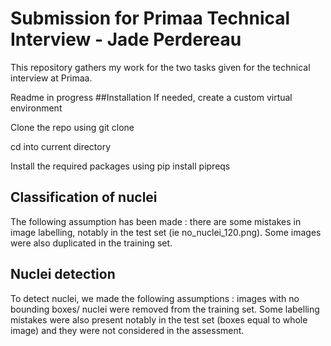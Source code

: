 # Submission for Primaa Technical Interview - Jade Perdereau

This repository gathers my work for the two tasks given for the technical interview at Primaa.

Readme in progress
##Installation
If needed, create a custom virtual environment 

Clone the repo using git clone 

cd into current directory

Install the required packages using pip install pipreqs

## Classification of nuclei
The following assumption has been made : there are some mistakes in image labelling, notably in the test set (ie no_nuclei_120.png).
Some images were also duplicated in the training set.


## Nuclei detection

To detect nuclei, we made the following assumptions : images with no bounding boxes/ nuclei were removed from the training set.
Some labelling mistakes were also present notably in the test set (boxes equal to whole image) and they were not considered in the assessment.
